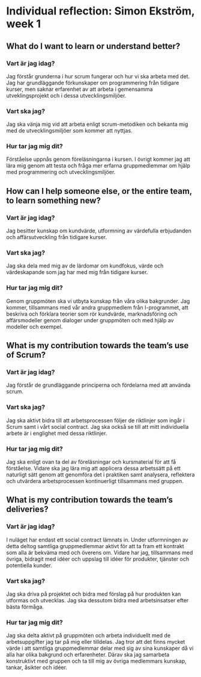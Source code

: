 # Individual reflection: Simon Ekström, week 1

## What do I want to learn or understand better?

### Vart är jag idag?  
Jag förstår grunderna i hur scrum fungerar och hur vi ska arbeta med det. Jag har grundläggande förkunskaper om programmering
från tidigare kurser, men saknar erfarenhet av att arbeta i gemensamma utveklingsprojekt och i dessa utvecklingsmiljöer. 

### Vart ska jag?  
Jag ska vänja mig vid att arbeta enligt scrum-metodiken och bekanta mig med de utvecklingsmiljöer som kommer att nyttjas. 

### Hur tar jag mig dit?  
Förståelse uppnås genom föreläsningarna i kursen. I övrigt kommer jag att lära mig genom att testa och fråga mer erfarna 
gruppmedlemmar om hjälp med programmering och utvecklingsmiljöer. 

## How can I help someone else, or the entire team, to learn something new?

### Vart är jag idag?  
Jag besitter kunskap om kundvärde, utformning av värdefulla erbjudanden och affärsutveckling från tidigare kurser.

### Vart ska jag?  
Jag ska dela med mig av de lärdomar om kundfokus, värde och värdeskapande som jag har med mig från tidigare kurser. 

### Hur tar jag mig dit?  
Genom gruppmöten ska vi utbyta kunskap från våra olika bakgrunder. Jag kommer, tillsammans med vår andra gruppmedlem 
från I-programmet, att beskriva och förklara teorier som rör kundvärde, marknadsföring och affärsmodeller genom 
dialoger under gruppmöten och med hjälp av modeller och exempel. 

## What is my contribution towards the team’s use of Scrum?

### Vart är jag idag?  
Jag förstår de grundläggande principerna och fördelarna med att använda scrum.

### Vart ska jag?  
Jag ska aktivt bidra till att arbetsprocessen följer de riktlinjer som ingår i Scrum samt i vårt social contract. Jag ska också se till att mitt individuella arbete är i englighet med dessa riktlinjer. 

### Hur tar jag mig dit?  
Jag ska enligt ovan ta del av föreläsningar och kursmaterial för att få förståelse. Vidare ska jag lära mig att 
applicera dessa arbetssätt på ett naturligt sätt genom att genomföra det i praktiken samt analysera, reflektera och
utvärdera arbetsprocessen kontinuerligt tillsammans med gruppen.

## What is my contribution towards the team’s deliveries?  

### Vart är jag idag?  
I nuläget har endast ett social contract lämnats in. Under utformningen av detta deltog samtliga gruppmedlemmar aktivt 
för att ta fram ett kontrakt som alla är bekväma med och överens om. Vidare har jag, tillsammans med övriga, bidragit med 
idéer och uppslag till idéer för produkter, tjänster och potentiella kunder. 

### Vart ska jag?  
Jag ska driva på projektet och bidra med förslag på hur produkten kan utformas och utvecklas. Jag ska dessutom bidra med 
arbetsinsatser efter bästa förmåga.

### Hur tar jag mig dit?  
Jag ska delta aktivt på gruppmöten och arbeta individuellt med de arbetsuppgifter jag tar på mig eller tilldelas. Jag tror
att det finns mycket värde i att samtliga gruppmedlemmar delar med sig av sina kunskaper då vi alla har olika bakgrund och 
erfarenheter. Därav ska jag samarbeta konstruktivt med gruppen och ta till mig av övriga medlemmars kunskap, tankar, 
åsikter och idéer. 
